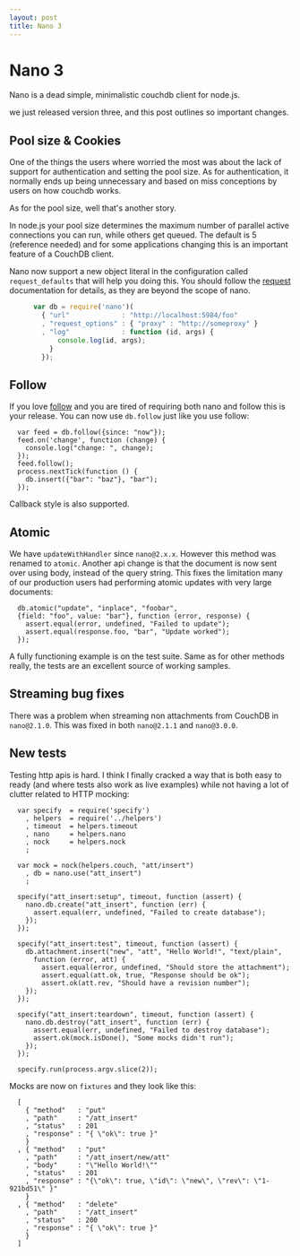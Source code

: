 ```yaml
---
layout: post
title: Nano 3
---
```


# Nano 3

Nano is a dead simple, minimalistic couchdb client for node.js.

we just released version three, and this post outlines so important changes.

## Pool size & Cookies

One of the things the users where worried the most was about the lack of support for authentication and setting the pool size. As for authentication, it normally ends up being unnecessary and based on miss conceptions by users on how couchdb works.

As for the pool size, well that's another story.

In node.js your pool size determines the maximum number of parallel active connections you can run, while others get queued. The default is 5 (reference needed) and for some applications changing this is an important feature of a CouchDB client.

Nano now support a new object literal in the configuration called `request_defaults` that will help you doing this. You should follow the [request] documentation for details, as they are beyond the scope of nano.

``` js
      var db = require('nano')(
        { "url"             : "http://localhost:5984/foo"
        , "request_options" : { "proxy" : "http://someproxy" }
        , "log"             : function (id, args) { 
            console.log(id, args);
          }
        });
```

## Follow

If you love [follow] and you are tired of requiring both nano and follow this is your release. You can now use `db.follow` just like you use follow:


      var feed = db.follow({since: "now"});
      feed.on('change', function (change) {
        console.log("change: ", change);
      });
      feed.follow();
      process.nextTick(function () {
        db.insert({"bar": "baz"}, "bar");
      });


Callback style is also supported.

## Atomic

We have `updateWithHandler` since `nano@2.x.x`. However this method was renamed to `atomic`. Another api change is that the document is now sent over using body, instead of the query string. This fixes the limitation many of our production users had performing atomic updates with very large documents:

      db.atomic("update", "inplace", "foobar", 
      {field: "foo", value: "bar"}, function (error, response) {
        assert.equal(error, undefined, "Failed to update");
        assert.equal(response.foo, "bar", "Update worked");
      });

A fully functioning example is on the test suite. Same as for other methods really, the tests are an excellent source of working samples.

## Streaming bug fixes

There was a problem when streaming non attachments from CouchDB in `nano@2.1.0`. This was fixed in both `nano@2.1.1` and `nano@3.0.0`.

## New tests

Testing http apis is hard. I think I finally cracked a way that is both easy to ready (and where tests also work as live examples) while not having a lot of clutter related to HTTP mocking:

      var specify  = require('specify')
        , helpers  = require('../helpers')
        , timeout  = helpers.timeout
        , nano     = helpers.nano
        , nock     = helpers.nock
        ;
      
      var mock = nock(helpers.couch, "att/insert")
        , db = nano.use("att_insert")
        ;
      
      specify("att_insert:setup", timeout, function (assert) {
        nano.db.create("att_insert", function (err) {
          assert.equal(err, undefined, "Failed to create database");
        });
      });
      
      specify("att_insert:test", timeout, function (assert) {
        db.attachment.insert("new", "att", "Hello World!", "text/plain",
          function (error, att) {
            assert.equal(error, undefined, "Should store the attachment");
            assert.equal(att.ok, true, "Response should be ok");
            assert.ok(att.rev, "Should have a revision number");
        });
      });
      
      specify("att_insert:teardown", timeout, function (assert) {
        nano.db.destroy("att_insert", function (err) {
          assert.equal(err, undefined, "Failed to destroy database");
          assert.ok(mock.isDone(), "Some mocks didn't run");
        });
      });
      
      specify.run(process.argv.slice(2));

Mocks are now on `fixtures` and they look like this:

      [
        { "method"   : "put"
        , "path"     : "/att_insert"
        , "status"   : 201
        , "response" : "{ \"ok\": true }" 
        }
      , { "method"   : "put"
        , "path"     : "/att_insert/new/att"
        , "body"     : "\"Hello World!\""
        , "status"   : 201
        , "response" : "{\"ok\": true, \"id\": \"new\", \"rev\": \"1-921bd51\" }"
        }
      , { "method"   : "delete"
        , "path"     : "/att_insert"
        , "status"   : 200
        , "response" : "{ \"ok\": true }" 
        }
      ]

[follow]: https://github.com/iriscouch/follow
[request]:  https://github.com/mikeal/request